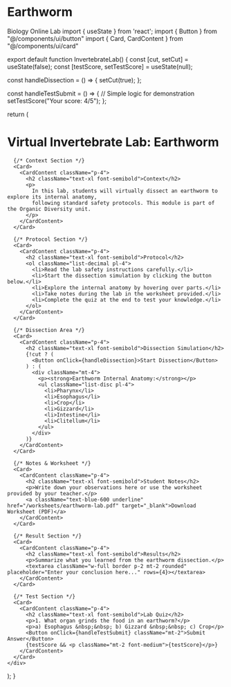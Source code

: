 # Earthworm
Biology Online Lab
import { useState } from 'react';
import { Button } from "@/components/ui/button"
import { Card, CardContent } from "@/components/ui/card"

export default function InvertebrateLab() {
  const [cut, setCut] = useState(false);
  const [testScore, setTestScore] = useState(null);

  const handleDissection = () => {
    setCut(true);
  };

  const handleTestSubmit = () => {
    // Simple logic for demonstration
    setTestScore("Your score: 4/5");
  };

  return (
    <div className="p-6 space-y-6">
      <h1 className="text-3xl font-bold">Virtual Invertebrate Lab: Earthworm</h1>

      {/* Context Section */}
      <Card>
        <CardContent className="p-4">
          <h2 className="text-xl font-semibold">Context</h2>
          <p>
            In this lab, students will virtually dissect an earthworm to explore its internal anatomy,
            following standard safety protocols. This module is part of the Organic Diversity unit.
          </p>
        </CardContent>
      </Card>

      {/* Protocol Section */}
      <Card>
        <CardContent className="p-4">
          <h2 className="text-xl font-semibold">Protocol</h2>
          <ol className="list-decimal pl-4">
            <li>Read the lab safety instructions carefully.</li>
            <li>Start the dissection simulation by clicking the button below.</li>
            <li>Explore the internal anatomy by hovering over parts.</li>
            <li>Take notes during the lab in the worksheet provided.</li>
            <li>Complete the quiz at the end to test your knowledge.</li>
          </ol>
        </CardContent>
      </Card>

      {/* Dissection Area */}
      <Card>
        <CardContent className="p-4">
          <h2 className="text-xl font-semibold">Dissection Simulation</h2>
          {!cut ? (
            <Button onClick={handleDissection}>Start Dissection</Button>
          ) : (
            <div className="mt-4">
              <p><strong>Earthworm Internal Anatomy:</strong></p>
              <ul className="list-disc pl-4">
                <li>Pharynx</li>
                <li>Esophagus</li>
                <li>Crop</li>
                <li>Gizzard</li>
                <li>Intestine</li>
                <li>Clitellum</li>
              </ul>
            </div>
          )}
        </CardContent>
      </Card>

      {/* Notes & Worksheet */}
      <Card>
        <CardContent className="p-4">
          <h2 className="text-xl font-semibold">Student Notes</h2>
          <p>Write down your observations here or use the worksheet provided by your teacher.</p>
          <a className="text-blue-600 underline" href="/worksheets/earthworm-lab.pdf" target="_blank">Download Worksheet (PDF)</a>
        </CardContent>
      </Card>

      {/* Result Section */}
      <Card>
        <CardContent className="p-4">
          <h2 className="text-xl font-semibold">Results</h2>
          <p>Summarize what you learned from the earthworm dissection.</p>
          <textarea className="w-full border p-2 mt-2 rounded" placeholder="Enter your conclusion here..." rows={4}></textarea>
        </CardContent>
      </Card>

      {/* Test Section */}
      <Card>
        <CardContent className="p-4">
          <h2 className="text-xl font-semibold">Lab Quiz</h2>
          <p>1. What organ grinds the food in an earthworm?</p>
          <p>a) Esophagus &nbsp;&nbsp; b) Gizzard &nbsp;&nbsp; c) Crop</p>
          <Button onClick={handleTestSubmit} className="mt-2">Submit Answer</Button>
          {testScore && <p className="mt-2 font-medium">{testScore}</p>}
        </CardContent>
      </Card>
    </div>
  );
}
